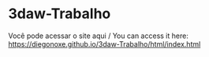 # 3daw-Trabalho

Você pode acessar o site aqui / You can access it here: https://diegonoxe.github.io/3daw-Trabalho/html/index.html <br>

